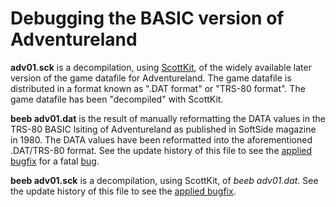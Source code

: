 # Debugging the BASIC version of Adventureland

**adv01.sck** is a decompilation, using [ScottKit](https://github.com/MikeTaylor/scottkit), of the widely available later version of the game datafile for Adventureland. The game datafile is distributed in a format known as ".DAT format" or "TRS-80 format". The game datafile has been "decompiled" with ScottKit.

**beeb adv01.dat** is the result of manually reformatting the DATA values in the TRS-80 BASIC lsiting of Adventureland as published in SoftSide magazine in 1980. The DATA values have been reformatted into the aforementioned .DAT/TRS-80 format. See the update history of this file to see the [applied bugfix](https://github.com/ahope1/Beeb-Adventureland/commit/9aafbc50fac1b01db1ecdd17a1b17b728398f2b3#diff-64cfd2897a97cb294f65a1b998f9a254) for a fatal [bug](https://github.com/ahope1/Beeb-Adventureland/issues/5#issue-689671276).

**beeb adv01.sck** is a decompilation, using ScottKit, of _beeb adv01.dat_. See the update history of this file to see the [applied bugfix](https://github.com/ahope1/Beeb-Adventureland/commit/ce0ec217905b035f22180833b266c79e7d5c01ef).
